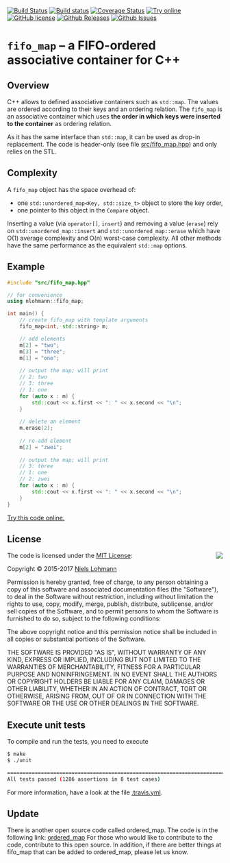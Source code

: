 [![Build Status](https://travis-ci.org/nlohmann/fifo_map.svg?branch=master)](https://travis-ci.org/nlohmann/fifo_map)
[![Build status](https://ci.appveyor.com/api/projects/status/ilx8h73gq2gcfbmf?svg=true)](https://ci.appveyor.com/project/nlohmann/fifo-map)
[![Coverage Status](https://img.shields.io/coveralls/nlohmann/fifo_map.svg)](https://coveralls.io/r/nlohmann/fifo_map)
[![Try online](https://img.shields.io/badge/try-online-blue.svg)](http://melpon.org/wandbox/permlink/l2f2Qxhq95qVKRgE)
[![GitHub license](https://img.shields.io/badge/license-MIT-blue.svg)](https://raw.githubusercontent.com/nlohmann/fifo_map/master/LICENSE.MIT)
[![Github Releases](https://img.shields.io/github/release/nlohmann/fifo_map.svg)](https://github.com/nlohmann/fifo_map/releases)
[![Github Issues](https://img.shields.io/github/issues/nlohmann/fifo_map.svg)](http://github.com/nlohmann/fifo_map/issues)

# `fifo_map` – a FIFO-ordered associative container for C++

## Overview

C++ allows to defined associative containers such as `std::map`. The values are ordered according to their keys and an ordering relation. The `fifo_map` is an associative container which uses **the order in which keys were inserted to the container** as ordering relation.

As it has the same interface than `std::map`, it can be used as drop-in replacement. The code is header-only (see file [src/fifo_map.hpp](https://github.com/nlohmann/fifo_map/blob/master/src/fifo_map.hpp)) and only relies on the STL.

## Complexity

A `fifo_map` object has the space overhead of:
- one `std::unordered_map<Key, std::size_t>` object to store the key order,
- one pointer to this object in the `Compare` object.

Inserting a value (via `operator[]`, `insert`) and removing a value (`erase`) rely on `std::unordered_map::insert` and `std::unordered_map::erase` which have O(1) average complexity and O(n) worst-case complexity. All other methods have the same performance as the equivalent `std::map` options.

## Example

```cpp
#include "src/fifo_map.hpp"

// for convenience
using nlohmann::fifo_map;

int main() {
    // create fifo_map with template arguments
    fifo_map<int, std::string> m;

    // add elements
    m[2] = "two";
    m[3] = "three";
    m[1] = "one";
    
    // output the map; will print
    // 2: two
    // 3: three
    // 1: one
    for (auto x : m) {
        std::cout << x.first << ": " << x.second << "\n";
    }
    
    // delete an element
    m.erase(2);
    
    // re-add element
    m[2] = "zwei";
    
    // output the map; will print
    // 3: three
    // 1: one
    // 2: zwei
    for (auto x : m) {
        std::cout << x.first << ": " << x.second << "\n";
    }
}
```

[Try this code online.](http://melpon.org/wandbox/permlink/l2f2Qxhq95qVKRgE)

## License

<img align="right" src="http://opensource.org/trademarks/opensource/OSI-Approved-License-100x137.png">

The code is licensed under the [MIT License](http://opensource.org/licenses/MIT):

Copyright &copy; 2015-2017 [Niels Lohmann](http://nlohmann.me)

Permission is hereby granted, free of charge, to any person obtaining a copy of this software and associated documentation files (the "Software"), to deal in the Software without restriction, including without limitation the rights to use, copy, modify, merge, publish, distribute, sublicense, and/or sell copies of the Software, and to permit persons to whom the Software is furnished to do so, subject to the following conditions:

The above copyright notice and this permission notice shall be included in all copies or substantial portions of the Software.

THE SOFTWARE IS PROVIDED "AS IS", WITHOUT WARRANTY OF ANY KIND, EXPRESS OR IMPLIED, INCLUDING BUT NOT LIMITED TO THE WARRANTIES OF MERCHANTABILITY, FITNESS FOR A PARTICULAR PURPOSE AND NONINFRINGEMENT. IN NO EVENT SHALL THE AUTHORS OR COPYRIGHT HOLDERS BE LIABLE FOR ANY CLAIM, DAMAGES OR OTHER LIABILITY, WHETHER IN AN ACTION OF CONTRACT, TORT OR OTHERWISE, ARISING FROM, OUT OF OR IN CONNECTION WITH THE SOFTWARE OR THE USE OR OTHER DEALINGS IN THE SOFTWARE.

## Execute unit tests

To compile and run the tests, you need to execute

```sh
$ make
$ ./unit

===============================================================================
All tests passed (1286 assertions in 8 test cases)
```

For more information, have a look at the file [.travis.yml](https://github.com/nlohmann/fifo_map/blob/master/.travis.yml).

## Update 
There is another open source code called ordered_map.
The code is in the following link:
[ordered_map](https://github.com/nlohmann/fifo_map/blob/master/src/fifo_map.hpp)
For those who would like to contribute to the code, contribute to this open source.
In addition, if there are better things at fifo_map that can be added to ordered_map, please let us know.






